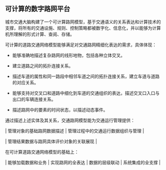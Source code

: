 ## 可计算的数字路网平台

城市交通大脑构建了一个可计算路网模型，基于交通语义的关系表达和计算技术的支撑，将所有的交通设施、规则、控制策略都被数字化、信息化，并以能够为计算机所理解的形式计算、查阅、存储。

可计算的道路交通网络模型能够满足对交通路网精细化表达的需求，具体体现：

- 能够准确地描述复杂路网的线形地物，包括各种立体交叉。

- 建立道路之间的拓扑连接关系。

- 描述车道的属性和同一路段中相邻车道之间的拓扑连接关系，建立车道与道路的对应关系。

- 能够支持对交叉口和道路中细化到车道的交通组织的表达，描述交叉口入口与出口的车辆连接关系。

- 描述路网中的要素的时间状态，以描述动态事件。

通过描述上述实体及其关系，交通路网模型能为交通运行管理提供：

| 管理对象的基础路网数据描述 | 管理过程中的交通运行数据组织与管理 | 

| 管理结果数据与路网具体评价对象的关联展现 |

在可计算道路交通网络模型的基础上：

| 能够加载数据和业务 | 实现路网的全表达 | 数据的层级联动 | 系统集成的全支撑 | 


